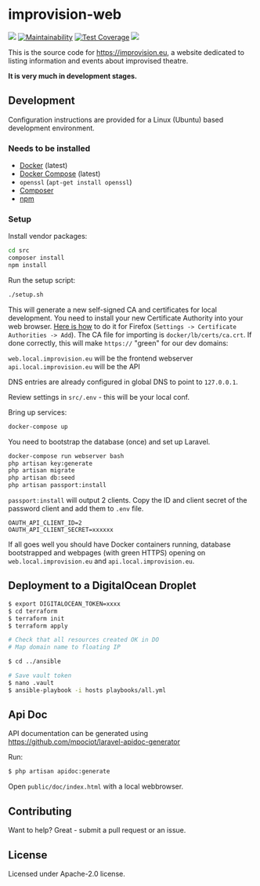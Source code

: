 # improvision-web

[![](https://img.shields.io/travis/improvision-eu/improvision-web.svg)](https://travis-ci.org/improvision-eu/improvision-web)
[![Maintainability](https://api.codeclimate.com/v1/badges/d9ce787b2bf6972eddbc/maintainability)](https://codeclimate.com/github/improvision-eu/improvision-web/maintainability)
[![Test Coverage](https://api.codeclimate.com/v1/badges/d9ce787b2bf6972eddbc/test_coverage)](https://codeclimate.com/github/improvision-eu/improvision-web/test_coverage)
[![](https://img.shields.io/docker/pulls/improvision-eu/improvision-web.svg)](https://cloud.docker.com/u/improv/repository/docker/improvision-eu/improvision-web)

This is the source code for https://improvision.eu, a website dedicated to listing information and events about improvised theatre.

**It is very much in development stages.**


## Development

Configuration instructions are provided for a Linux (Ubuntu) based development environment.

### Needs to be installed

- [Docker][] (latest)
- [Docker Compose][] (latest)
- `openssl` (`apt-get install openssl`)
- [Composer][]
- [npm][]

### Setup

Install vendor packages:

```bash
cd src
composer install
npm install
```

Run the setup script:

```bash
./setup.sh
```

This will generate a new self-signed CA and certificates for local development. You need to
install your new Certificate Authority into your web browser. [Here is how](https://wiki.wmtransfer.com/projects/webmoney/wiki/Installing_root_certificate_in_Mozilla_Firefox)
to do it for Firefox (`Settings -> Certificate Authorities -> Add`). The CA file for importing
is `docker/lb/certs/ca.crt`. If done correctly, this will make `https://` "green" for our dev domains:

`web.local.improvision.eu` will be the frontend webserver
`api.local.improvision.eu` will be the API

DNS entries are already configured in global DNS to point to `127.0.0.1`.

Review settings in `src/.env` - this will be your local conf.

Bring up services:

```bash
docker-compose up
```

You need to bootstrap the database (once) and set up Laravel.

```bash
docker-compose run webserver bash
php artisan key:generate
php artisan migrate
php artisan db:seed
php artisan passport:install
```

`passport:install` will output 2 clients. Copy the ID and client secret of the password client and
add them to `.env` file. 

```
OAUTH_API_CLIENT_ID=2
OAUTH_API_CLIENT_SECRET=xxxxxx
```

If all goes well you should have Docker containers running, database bootstrapped and webpages
(with green HTTPS) opening on `web.local.improvision.eu` and `api.local.improvision.eu`.

## Deployment to a DigitalOcean Droplet

```bash
$ export DIGITALOCEAN_TOKEN=xxxx
$ cd terraform
$ terraform init
$ terraform apply

# Check that all resources created OK in DO
# Map domain name to floating IP

$ cd ../ansible

# Save vault token
$ nano .vault 
$ ansible-playbook -i hosts playbooks/all.yml
```

## Api Doc

API documentation can be generated using https://github.com/mpociot/laravel-apidoc-generator

Run:

```bash
$ php artisan apidoc:generate
```

Open `public/doc/index.html` with a local webbrowser.

## Contributing

Want to help? Great - submit a pull request or an issue.

## License

Licensed under Apache-2.0 license.

[Docker]: https://docs.docker.com/install/linux/docker-ce/ubuntu/
[Docker Compose]: https://docs.docker.com/compose/install/
[Composer]: https://getcomposer.org/download/
[npm]: https://www.npmjs.com/get-npm
